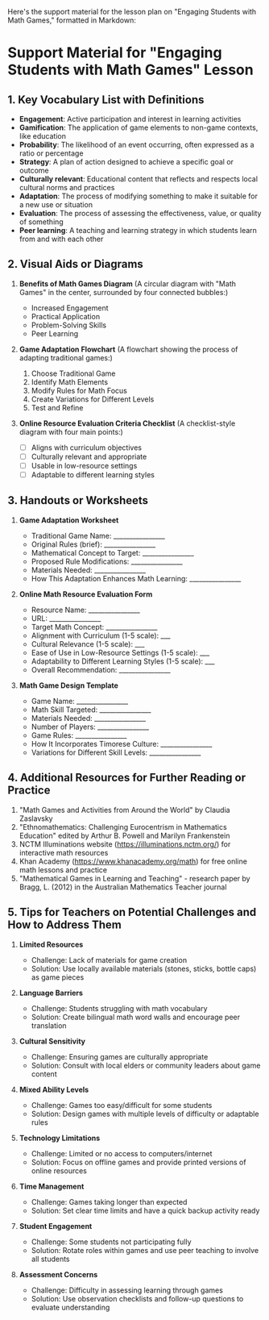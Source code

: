 Here's the support material for the lesson plan on "Engaging Students with Math Games," formatted in Markdown:

# Support Material for "Engaging Students with Math Games" Lesson

## 1. Key Vocabulary List with Definitions

- **Engagement**: Active participation and interest in learning activities
- **Gamification**: The application of game elements to non-game contexts, like education
- **Probability**: The likelihood of an event occurring, often expressed as a ratio or percentage
- **Strategy**: A plan of action designed to achieve a specific goal or outcome
- **Culturally relevant**: Educational content that reflects and respects local cultural norms and practices
- **Adaptation**: The process of modifying something to make it suitable for a new use or situation
- **Evaluation**: The process of assessing the effectiveness, value, or quality of something
- **Peer learning**: A teaching and learning strategy in which students learn from and with each other

## 2. Visual Aids or Diagrams

1. **Benefits of Math Games Diagram**
   (A circular diagram with "Math Games" in the center, surrounded by four connected bubbles:)
   - Increased Engagement
   - Practical Application
   - Problem-Solving Skills
   - Peer Learning

2. **Game Adaptation Flowchart**
   (A flowchart showing the process of adapting traditional games:)
   1. Choose Traditional Game
   2. Identify Math Elements
   3. Modify Rules for Math Focus
   4. Create Variations for Different Levels
   5. Test and Refine

3. **Online Resource Evaluation Criteria Checklist**
   (A checklist-style diagram with four main points:)
   - [ ] Aligns with curriculum objectives
   - [ ] Culturally relevant and appropriate
   - [ ] Usable in low-resource settings
   - [ ] Adaptable to different learning styles

## 3. Handouts or Worksheets

1. **Game Adaptation Worksheet**
   - Traditional Game Name: ________________
   - Original Rules (brief): ________________
   - Mathematical Concept to Target: ________________
   - Proposed Rule Modifications: ________________
   - Materials Needed: ________________
   - How This Adaptation Enhances Math Learning: ________________

2. **Online Math Resource Evaluation Form**
   - Resource Name: ________________
   - URL: ________________
   - Target Math Concept: ________________
   - Alignment with Curriculum (1-5 scale): ___
   - Cultural Relevance (1-5 scale): ___
   - Ease of Use in Low-Resource Settings (1-5 scale): ___
   - Adaptability to Different Learning Styles (1-5 scale): ___
   - Overall Recommendation: ________________

3. **Math Game Design Template**
   - Game Name: ________________
   - Math Skill Targeted: ________________
   - Materials Needed: ________________
   - Number of Players: ________________
   - Game Rules: ________________
   - How It Incorporates Timorese Culture: ________________
   - Variations for Different Skill Levels: ________________

## 4. Additional Resources for Further Reading or Practice

1. "Math Games and Activities from Around the World" by Claudia Zaslavsky
2. "Ethnomathematics: Challenging Eurocentrism in Mathematics Education" edited by Arthur B. Powell and Marilyn Frankenstein
3. NCTM Illuminations website (https://illuminations.nctm.org/) for interactive math resources
4. Khan Academy (https://www.khanacademy.org/math) for free online math lessons and practice
5. "Mathematical Games in Learning and Teaching" - research paper by Bragg, L. (2012) in the Australian Mathematics Teacher journal

## 5. Tips for Teachers on Potential Challenges and How to Address Them

1. **Limited Resources**
   - Challenge: Lack of materials for game creation
   - Solution: Use locally available materials (stones, sticks, bottle caps) as game pieces

2. **Language Barriers**
   - Challenge: Students struggling with math vocabulary
   - Solution: Create bilingual math word walls and encourage peer translation

3. **Cultural Sensitivity**
   - Challenge: Ensuring games are culturally appropriate
   - Solution: Consult with local elders or community leaders about game content

4. **Mixed Ability Levels**
   - Challenge: Games too easy/difficult for some students
   - Solution: Design games with multiple levels of difficulty or adaptable rules

5. **Technology Limitations**
   - Challenge: Limited or no access to computers/internet
   - Solution: Focus on offline games and provide printed versions of online resources

6. **Time Management**
   - Challenge: Games taking longer than expected
   - Solution: Set clear time limits and have a quick backup activity ready

7. **Student Engagement**
   - Challenge: Some students not participating fully
   - Solution: Rotate roles within games and use peer teaching to involve all students

8. **Assessment Concerns**
   - Challenge: Difficulty in assessing learning through games
   - Solution: Use observation checklists and follow-up questions to evaluate understanding